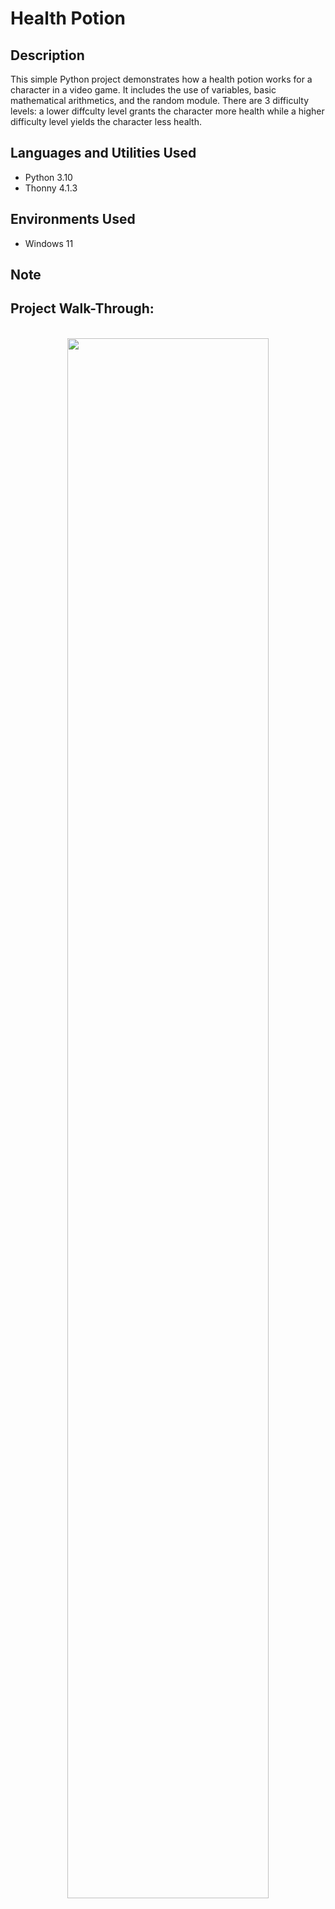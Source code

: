 <h1>Health Potion</h1>

<h2>Description</h2>
This simple Python project demonstrates how a health potion works for a character in a video game. It includes the use of variables, basic mathematical arithmetics, and the random module. There are 3 difficulty levels: a lower diffculty level grants the character more health while a higher difficulty level yields the character less health. 

<h2>Languages and Utilities Used</h2>

- Python 3.10
- Thonny 4.1.3

<h2>Environments Used </h2>

- Windows 11 

<h2>Note</h2>
 

<h2>Project Walk-Through:</h2>

<p align="center">
<br/>
<img src="#" width="80%" height="80%" />
<br />
<br />

<!--
 ```diff
- text in red
+ text in green
! text in orange
# text in gray
@@ text in purple (and bold)@@
```
--!>
